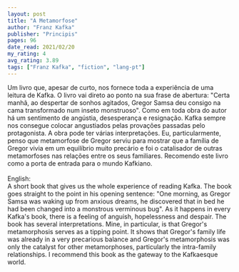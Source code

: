 ```yaml
---
layout: post
title: "A Metamorfose"
author: "Franz Kafka"
publisher: "Principis"
pages: 96
date_read: 2021/02/20
my_rating: 4
avg_rating: 3.89
tags: ["Franz Kafka", "fiction", "lang-pt"]
---
```


Um livro que, apesar de curto, nos fornece toda a experiência de uma leitura de Kafka. O livro vai direto ao ponto na sua frase de abertura: "Certa manhã, ao despertar de sonhos agitados, Gregor Samsa deu consigo na cama transformado num inseto monstruoso". Como em toda obra do autor há um sentimento de angústia, desesperança e resignação. Kafka sempre nos consegue colocar angustiados pelas provações passadas pelo protagonista. A obra pode ter várias interpretações. Eu, particularmente, penso que metamorfose de Gregor serviu para mostrar que a família de Gregor vivia em um equilíbrio muito precário e foi o catalisador de outras metamorfoses nas relações entre os seus familiares. Recomendo este livro como a porta de entrada para o mundo Kafkiano.<br/><br/>English:<br/>A short book that gives us the whole experience of reading Kafka. The book goes straight to the point in his opening sentence: "One morning, as Gregor Samsa was waking up from anxious dreams, he discovered that in bed he had been changed into a monstrous verminous bug". As it happens in every Kafka's book, there is a feeling of anguish, hopelessness and despair. The book has several interpretations. Mine, in particular, is that Gregor's metamorphosis serves as a tipping point. It shows that Gregor's family life was already in a very precarious balance and Gregor's metamorphosis was only the catalyst for other metamorphoses, particularly the intra-family relationships. I recommend this book as the gateway to the Kafkaesque world.

